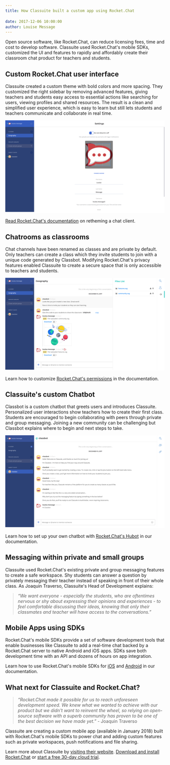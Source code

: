 ```yaml
---
title: How Classuite built a custom app using Rocket.Chat 

date: 2017-12-06 10:00:00
author: Louise Message
---
```


Open source software, like Rocket.Chat, can reduce licensing fees, time and cost to develop software. Classuite used Rocket.Chat's mobile SDKs, customized the UI and features to rapidly and affordably create their classroom chat product for teachers and students.

## Custom Rocket.Chat user interface

Classuite created a custom theme with bold colors and more spacing. They customized the right sidebar by removing advanced features, giving teachers and students easy access to essential actions like searching for users, viewing profiles and shared resources. The result is a clean and simplified user experience, which is easy to learn but still lets students and teachers communicate and collaborate in real time.

![Classuite teacher profile](/images/posts/2017/12/Classuite/12-15-2017-Classuite-teacher-profile.png)

[Read Rocket.Chat's documentation](https://rocket.chat/docs/developer-guides/ui-and-theming/themes/#custom-themes) on retheming a chat client.

## Chatrooms as classrooms

Chat channels have been renamed as classes and are private by default. Only teachers can create a class which they invite students to join with a unique code generated by Classbot. Modifying Rocket.Chat's privacy features enabled Classuite to create a secure space that is only accessible to teachers and students. 

![Classbot sends a unique class invitation code to a teacher](/images/posts/2017/12/Classuite/12-15-2017-Classuite-teacher-class-creation.png)

Learn how to customize [Rocket.Chat's permissions](https://rocket.chat/docs/developer-guides/realtime-api/method-calls/create-private-groups/#create-private-groups) in the documentation.

## Classuite's custom Chatbot

Classbot is a custom chatbot that greets users and introduces Classuite. Personalized user interactions show teachers how to create their first class. Students are encouraged to begin collaborating with peers through private and group messaging. Joining a new community can be challenging but Classbot explains where to begin and next steps to take. 

![Classbot shows a teacher how to start using Classuite](/images/posts/2017/12/Classuite/12-15-2017-Classuite-Classbot-teacher.png)

Learn how to set up your own chatbot with [Rocket.Chat's Hubot](https://rocket.chat/docs/administrator-guides/hubot/) in our documentation. 

## Messaging within private and small groups

Classuite used Rocket.Chat's existing private and group messaging features to create a safe workspace. Shy students can answer a question by privately messaging their teacher instead of speaking in front of their whole class. As Joaquin Traverso, Classuite's Head of Development explains: 

> _“We want everyone - especially the students, who are oftentimes nervous or shy about expressing their opinions and experiences - to feel comfortable discussing their ideas, knowing that only their classmates and teacher will have access to the conversations.”_

## Mobile Apps using SDKs

Rocket.Chat's mobile SDKs provide a set of software development tools that enable businesses like Classuite to add a real-time chat backed by a Rocket.Chat server to native Android and iOS apps. SDKs save both development time with an API and dozens of hours on app integration. 

Learn how to use Rocket.Chat's mobile SDKs for [iOS](https://github.com/RocketChat/Rocket.Chat.iOS) and [Android](https://github.com/RocketChat/Rocket.Chat.Android) in our documentation. 

## What next for Classuite and Rocket.Chat?

> _“Rocket.Chat made it possible for us to reach unforeseen development speed. We knew what we wanted to achieve with our product but we didn't want to reinvent the wheel, so relying on open-source software with a superb community has proven to be one of the best decision we have made yet.”_ - Joaquin Traverso

Classuite are creating a custom mobile app (available in January 2018) built with Rocket.Chat's mobile SDKs to power chat and adding custom features such as private workspaces, push notifications and file sharing. 

Learn more about Classuite by [visiting their website](http://classuite.com). 
[Download and install Rocket.Chat](https://rocket.chat/download) or [start a free 30-day cloud trial](https://rocket.chat/cloud#pricing).